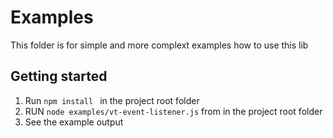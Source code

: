 # Examples

This folder is for simple and more complext examples how to use this lib

## Getting started

1. Run `npm install ` in the project root folder
2. RUN `node examples/vt-event-listener.js` from in the project root folder
3. See the example output